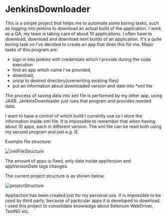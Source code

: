 # JenkinsDownloader

This is a simple project that helps me to automate some boring tasks, such as logging into jenkins to download an actual build of the application. 
I work as a QA, my team is taking care of about 10 applications. I often have to download, download and download next builds of an application. It's a quite boring task so I've decided to create an app that does this for me. Major tasks of this program are:
<ul>
<li>sign in into jenkins with credentials which I provide during the code execution</li>
<li>find an app which name I've provided,</li>
<li>download,</li>
<li>unzip to desired directory(overwriting existing files)</li>
<li>put an information about downloaded version and date into *xml file</li> 
</ul>

The process of saving data into xml file is performed by my other app, using JAXB. JenkinsDownloader just runs that program and provides needed data. 

I want to have a control of which build I currently use so I store the information inside xml file. It is impossible to remember that when having about 10 apps, each in different version. The xml file can be read both using my second program and just e.g. IE. 

Example file structure: 

![xmlFileStructure](https://user-images.githubusercontent.com/99602564/203615647-e12fb37a-8ab4-42f8-b751-469a43a12d72.png)

The amount of apps is fixed, only data inside appVersion and appVersionDate tags changes. 

The current project structure is as shown below: 

![projectStructure](https://user-images.githubusercontent.com/99602564/203613859-af450bfb-f4a9-4dea-affa-900fa8f1691b.png)

Appliaction has been created just for my personal use. It is impossible to be used by third party, because of particular apps it is developed to download. I used this project to consolidate knowledge about Selenium WebDriver, TestNG etc. 


